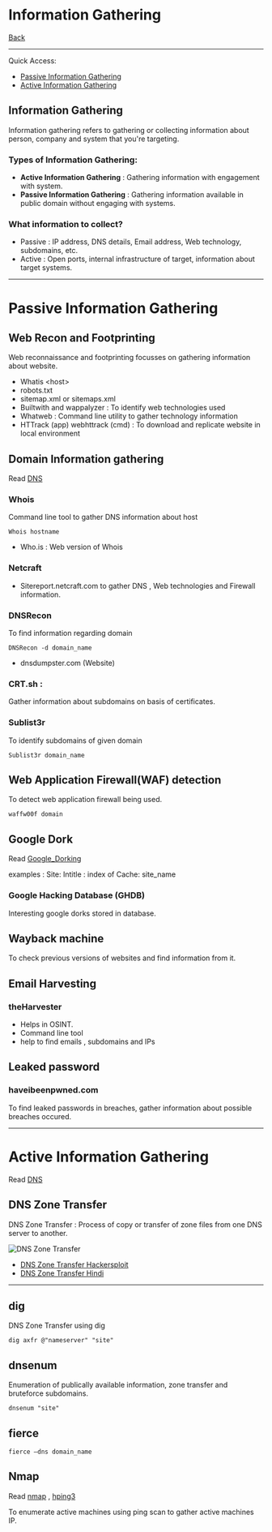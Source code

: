 # Information Gathering
[Back](../index.md)

-- -

Quick Access:
- [Passive Information Gathering](#Passive%20Information%20Gathering)
- [Active Information Gathering](#Active%20Information%20Gathering)

## Information Gathering

Information gathering refers to gathering or collecting information about person, company and system that you're targeting.

### Types of Information Gathering:
- **Active Information Gathering** : Gathering information with engagement with system.
- **Passive Information Gathering** : Gathering information available in public domain without engaging with systems.

### What information to collect?
- Passive : IP address, DNS details, Email address, Web technology, subdomains, etc.
- Active : Open ports, internal infrastructure of target, information about target systems.


-- -
# Passive Information Gathering

## Web Recon and Footprinting

Web reconnaissance  and footprinting focusses on gathering information about website.

- Whatis \<host\>
- robots.txt
- sitemap.xml or sitemaps.xml
- Builtwith and wappalyzer : To identify web technologies used
- Whatweb : Command line utility to gather technology information
- HTTrack (app) webhttrack (cmd) : To download and replicate website in local environment

## Domain Information gathering

Read [DNS](../../Networking/Protocols/DNS.md)

### Whois
Command line tool to gather DNS information about host
```
Whois hostname
```
- Who.is : Web version of Whois

### Netcraft 
- Sitereport.netcraft.com to gather DNS , Web technologies and Firewall information.

### DNSRecon 
To find information regarding domain

```
DNSRecon -d domain_name
```

- dnsdumpster.com (Website)

### CRT.sh : 
Gather information about subdomains on basis of certificates.

### Sublist3r
To identify subdomains of given domain
```
Sublist3r domain_name
```

## Web Application Firewall(WAF) detection 
To detect web application firewall being used.
 
```
waffw00f domain
``` 

## Google Dork

Read [Google_Dorking](../../Cyber_Security/Tools/Google_Dorking.md)

examples : 
Site:
Intitle : index of
Cache: site_name


### Google Hacking Database (GHDB)
Interesting google dorks stored in database.

## Wayback machine
To check previous versions of websites and find information from it.


## Email Harvesting

### theHarvester
- Helps in OSINT.
- Command line tool
- help to find emails , subdomains and IPs


## Leaked password

### haveibeenpwned.com
To find leaked passwords in breaches, gather information about possible breaches occured.


-- -

# Active Information Gathering

Read [DNS](../../Networking/Protocols/DNS.md)

## DNS Zone Transfer

DNS Zone Transfer : Process of copy or transfer of zone files from one DNS server to another.

![DNS Zone Transfer](https://images.ctfassets.net/aoyx73g9h2pg/1PGX1tDUWI2LvZaMfcuLLD/f98d47c3d88a0756e6d13884fec69628/What-are-DNS-zone-transfers-Diagram.jpg)

- [DNS Zone Transfer Hackersploit](https://youtu.be/kdYnSfzb3UA?si=lxAt7FEex7ZcDcKv)
- [DNS Zone Transfer Hindi](https://youtu.be/4-vKfKVyjHA?si=HmQssVkYpXaDXsOS)

-- -

## dig
DNS Zone Transfer using dig
```
dig axfr @"nameserver" "site"
```


## dnsenum
Enumeration of publically available information, zone transfer and bruteforce subdomains.
```
dnsenum "site"
```


## fierce 

```
fierce –dns domain_name
```


## Nmap

Read [nmap](../../Cyber_Security/Tools/nmap.md) , [hping3](../../Cyber_Security/Tools/hping3.md)

To enumerate active machines using ping scan to gather active machines IP.